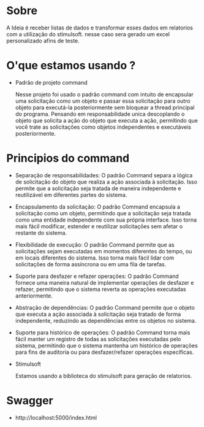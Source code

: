# Sobre

A Ideia é receber listas de dados e transformar esses dados em relatorios com a utilização do stimulsoft. nesse caso sera
gerado um excel personalizado afins de teste.

# O'que estamos usando ?

 - Padrão de projeto command
 
    Nesse projeto foi usado o padrão command com intuito de encapsular uma solicitação como um objeto e passar essa solicitação para outro objeto para executá-la   posteriormente sem bloquear a thread principal do programa. 
    Pensando em responsabilidade unica descoplando o objeto que solicita a ação do objeto que executa a ação, permitindo que você trate as solicitações como objetos independentes e executáveis posteriormente.
    
 # Principios do command
 
  - Separação de responsabilidades: O padrão Command separa a lógica de solicitação do objeto que realiza a ação associada à solicitação. Isso permite que a solicitação seja tratada de maneira independente e reutilizável em diferentes partes do sistema.

  - Encapsulamento da solicitação: O padrão Command encapsula a solicitação como um objeto, permitindo que a solicitação seja tratada como uma entidade independente com sua própria interface. Isso torna mais fácil modificar, estender e reutilizar solicitações sem afetar o restante do sistema.

  - Flexibilidade de execução: O padrão Command permite que as solicitações sejam executadas em momentos diferentes do tempo, ou em locais diferentes do sistema. Isso torna mais fácil lidar com solicitações de forma assíncrona ou em uma fila de tarefas.

  - Suporte para desfazer e refazer operações: O padrão Command fornece uma maneira natural de implementar operações de desfazer e refazer, permitindo que o sistema reverta as operações executadas anteriormente.

  - Abstração de dependências: O padrão Command permite que o objeto que executa a ação associada à solicitação seja tratado de forma independente, reduzindo as dependências entre os objetos no sistema.

  - Suporte para histórico de operações: O padrão Command torna mais fácil manter um registro de todas as solicitações executadas pelo sistema, permitindo que o sistema mantenha um histórico de operações para fins de auditoria ou para desfazer/refazer operações específicas.
    
 - Stimulsoft

    Estamos usando a biblioteca do stimulsoft para geração de relatorios.
    
# Swagger
  - http://localhost:5000/index.html
    
  
 
